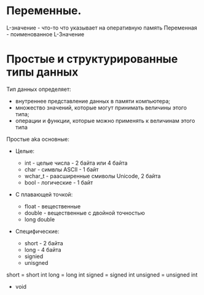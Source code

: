 # Переменные. 

L-значение - что-то что указывает на оперативную память
Переменная - поименованное L-Значение

# Простые и структурированные типы данных

Тип данных определяет: 
- внутреннее представление данных в памяти компьютера; 
- множество значений, которые могут принимать величины этого типа; 
- операции и функции, которые можно применять к величинам этого типа

Простые aka основные:
- Целые:
    - int - целые числа - 2 байта или 4 байта
    - char - симвлы ASCII - 1 байт
    - wchar_t - раасширенные смиволы Unicode, 2 байта
    - bool - логические - 1 байт
- С плавающей точкой:
    - float - вещественные
    - double - вещественные с двойной точностью
    - long double

- Специфические:
    - short - 2 байта
    - long - 4 байта
    - signied
    - unisgned

short = short int
long = long int
signed = signed int
unsigned = unsigned int

- void